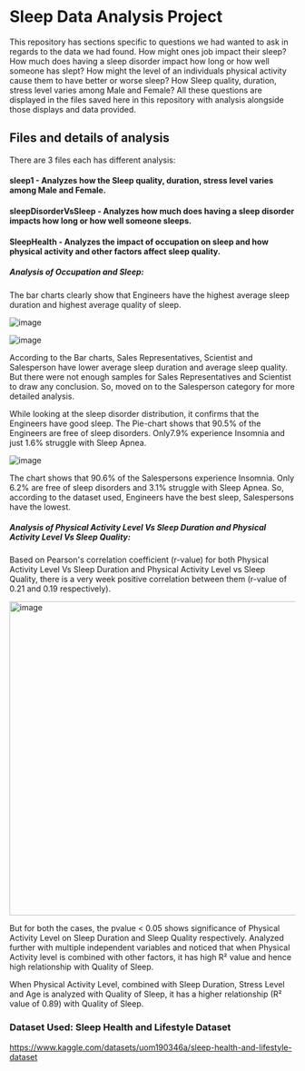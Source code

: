 # Sleep Data Analysis Project
This repository has sections specific to questions we had wanted to ask in regards to the data we had found. How might ones job impact their sleep? How much does having a sleep disorder impact how long or how well someone has slept? How might the level of an individuals physical activity cause them to have better or worse sleep? How Sleep quality, duration, stress level varies among Male and Female? 
All these questions are displayed in the files saved here in this repository with analysis alongside those displays and data provided.

## Files and details of analysis
There are 3 files each has different analysis:

#### sleep1 - Analyzes how the Sleep quality, duration, stress level varies among Male and Female.

#### sleepDisorderVsSleep - Analyzes how much does having a sleep disorder impacts how long or how well someone sleeps.

#### SleepHealth - Analyzes the impact of occupation on sleep and how physical activity and other factors affect sleep quality.

##### Analysis of Occupation and Sleep:

The bar charts clearly show that Engineers have the highest average sleep duration and highest average quality of sleep.

![image](https://github.com/TestUser-2022/Project1-SleepDataAnalysis/assets/98562722/59f91d98-b159-4d94-8a01-42a2884c73c4)

![image](https://github.com/TestUser-2022/Project1-SleepDataAnalysis/assets/98562722/9a7fc167-16b6-43ed-8833-7dda479d2bed)

  According to the Bar charts, Sales Representatives, Scientist and Salesperson have lower average sleep duration and average sleep quality. But there were not enough samples for Sales Representatives and Scientist to draw any conclusion. So, moved on to the Salesperson category for more detailed analysis.

While looking at the sleep disorder distribution, it confirms that the Engineers have good sleep. The Pie-chart shows that 90.5% of the Engineers are free of sleep disorders. Only7.9% experience Insomnia and just 1.6% struggle with Sleep Apnea.      

  ![image](https://github.com/TestUser-2022/Project1-SleepDataAnalysis/assets/98562722/6ced450b-8333-452a-a285-657446689747)

  The chart shows that 90.6% of the Salespersons experience Insomnia. Only 6.2% are free of sleep disorders and 3.1% struggle with Sleep Apnea. So, according to the dataset used, Engineers have the best sleep, Salespersons have the lowest.

##### Analysis of Physical Activity Level Vs Sleep Duration and Physical Activity Level Vs Sleep Quality:

Based on Pearson's correlation coefficient (r-value) for both Physical Activity Level Vs Sleep Duration and Physical Activity Level vs Sleep Quality, there is a very week positive correlation between them (r-value of 0.21 and 0.19 respectively).

<img width="553" alt="image" src="https://github.com/TestUser-2022/Project1-SleepDataAnalysis/assets/98562722/3fdba4b6-4e0b-446d-b6a8-363c2872f0f4">


But for both the cases, the pvalue < 0.05 shows significance of Physical Activity Level on Sleep Duration and Sleep Quality respectively. Analyzed further with multiple independent variables and noticed that when Physical Activity level is combined with other factors, it has high R² value and hence high relationship with Quality of Sleep.

When Physical Activity Level, combined with Sleep Duration, Stress Level and Age is analyzed with Quality of Sleep, it has a higher relationship (R² value of 0.89) with Quality of Sleep.


### Dataset Used: Sleep Health and Lifestyle Dataset

https://www.kaggle.com/datasets/uom190346a/sleep-health-and-lifestyle-dataset

